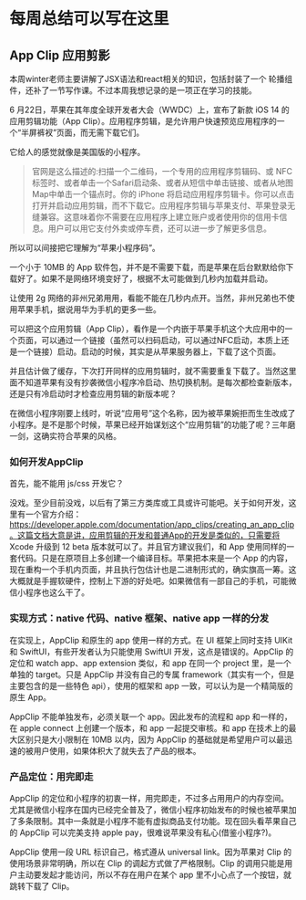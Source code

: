 # 每周总结可以写在这里

## App Clip 应用剪影
本周winter老师主要讲解了JSX语法和react相关的知识，包括封装了一个 轮播组件，还补了一节写作课。不过本周我想记录的是一项正在学习的技能。

6 月22日，苹果在其年度全球开发者大会（WWDC）上，宣布了新款 iOS 14 的应用剪辑功能（App Clip）。应用程序剪辑，是允许用户快速预览应用程序的一个“半屏裤衩”页面，而无需下载它们。

它给人的感觉就像是美国版的小程序。

>官网是这么描述的:扫描一个二维码，一个专用的应用程序剪辑码、或 NFC 标签时、或者单击一个Safari启动条、或者从短信中单击链接、或者从地图Map中单击一个锚点时。你的 iPhone 将启动应用程序剪辑卡。你可以点击打开并启动应用剪辑，而不下载它。应用程序剪辑与苹果支付、苹果登录无缝兼容。这意味着你不需要在应用程序上建立账户或者使用你的信用卡信息。用户可以用它支付外卖或停车费，还可以进一步了解更多信息。

所以可以间接把它理解为“苹果小程序码”。

一个小于 10MB 的 App 软件包，并不是不需要下载，而是苹果在后台默默给你下载好了。如果不是网络环境变好了，根据不太可能做到几秒内加载并启动。

让使用 2g 网络的非州兄弟用用，看能不能在几秒内点开。当然，非州兄弟也不使用苹果手机，据说用华为手机的更多一些。

可以把这个应用剪辑（App Clip），看作是一个内嵌于苹果手机这个大应用中的一个页面，可以通过一个链接（虽然可以扫码启动，可以通过NFC启动，本质上还是一个链接）启动。启动的时候，其实是从苹果服务器上，下载了这个页面。

并且估计做了缓存，下次打开同样的应用剪辑时，就不需要重复下载了。当然这里面不知道苹果有没有抄袭微信小程序冷启动、热切换机制。是每次都检查新版本，还是只有冷启动时才检查应用剪辑的新版本呢？

在微信小程序刚要上线时，听说“应用号”这个名称，因为被苹果婉拒而生生改成了小程序。是不是那个时候，苹果已经开始谋划这个“应用剪辑”的功能了呢？三年磨一剑，这确实符合苹果的风格。

### 如何开发AppClip
首先，能不能用 js/css 开发它？

没戏。至少目前没戏，以后有了第三方类库或工具或许可能吧。关于如何开发，这里有一个官方介绍：https://developer.apple.com/documentation/app_clips/creating_an_app_clip。这篇文档大意是讲，应用剪辑的开发和普通App的开发是类似的，只需要将 Xcode 升级到 12 beta 版本就可以了。并且官方建议我们，和 App 使用同样的一套代码。只是在原项目上多创建一个编译目标。苹果把本来是一个 App 的内容，现在重构一个手机内页面，并且执行包估计也是二进制形式的，确实旗高一筹。这大概就是手握软硬件，控制上下游的好处吧。如果微信有一部自己的手机，可能微信小程序也这么干了。

### 实现方式：native 代码、native 框架、native app 一样的分发
在实现上，AppClip 和原生的 app 使用一样的方式。在 UI 框架上同时支持 UIKit 和 SwiftUI，有些开发者认为只能使用 SwiftUI 开发，这点是错误的。AppClip 的定位和 watch app、app extension 类似，和 app 在同一个 project 里，是一个单独的 target。只是 AppClip 并没有自己的专属 framework（其实有一个，但是主要包含的是一些特色 api），使用的框架和 app 一致，可以认为是一个精简版的原生 App。

AppClip 不能单独发布，必须关联一个 app。因此发布的流程和 app 和一样的，在 apple connect 上创建一个版本，和 app 一起提交审核。和 app 在技术上的最大区别只是大小限制在 10MB 以内，因为 AppClip 的基础就是希望用户可以最迅速的被用户使用，如果体积大了就失去了产品的根本。

### 产品定位：用完即走
AppClip 的定位和小程序的初衷一样，用完即走，不过多占用用户的内存空间。尤其是微信小程序在国内已经完全普及了，微信小程序初始发布的时候也被苹果加了多条限制。其中一条就是小程序不能有虚拟商品支付功能。现在回头看苹果自己的 AppClip 可以完美支持 apple pay，很难说苹果没有私心(借鉴小程序?)。


AppClip 使用一段 URL 标识自己，格式遵从 universal link。因为苹果对 Clip 的使用场景非常明确，所以在 Clip 的调起方式做了严格限制。Clip 的调用只能是用户主动要发起才能访问，所以不存在用户在某个 app 里不小心点了一个按钮，就跳转下载了 Clip。







